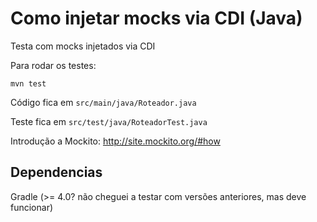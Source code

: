 Como injetar mocks via CDI (Java)
======

Testa com mocks injetados via CDI

Para rodar os testes:

    mvn test

Código fica em `src/main/java/Roteador.java`

Teste fica em `src/test/java/RoteadorTest.java`

Introdução a Mockito: http://site.mockito.org/#how

Dependencias
------
Gradle (>= 4.0? não cheguei a testar com versões anteriores, mas deve funcionar)
